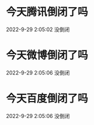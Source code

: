 # 今天腾讯倒闭了吗

2022-9-29 2:05:02 没倒闭

# 今天微博倒闭了吗

2022-9-29 2:05:06 没倒闭

# 今天百度倒闭了吗

2022-9-29 2:05:06 没倒闭

